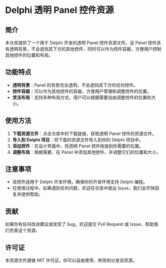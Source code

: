 # Delphi 透明 Panel 控件资源

## 简介

本仓库提供了一个用于 Delphi 开发的透明 Panel 控件资源文件。该 Panel 控件具有透明背景，不会遮挡其下方的其他控件，同时可以作为控件容器，方便用户控制其他控件的位置和布局。

## 功能特点

- **透明背景**：Panel 的背景完全透明，不会遮挡其下方的任何控件。
- **控件容器**：可以作为其他控件的容器，方便用户管理和调整控件的位置。
- **灵活布局**：支持多种布局方式，用户可以根据需要自由调整控件的位置和大小。

## 使用方法

1. **下载资源文件**：点击仓库中的下载链接，获取透明 Panel 控件的资源文件。
2. **导入到 Delphi 项目**：将下载的资源文件导入到你的 Delphi 项目中。
3. **添加控件**：在设计界面中，将透明 Panel 控件拖放到你需要的位置。
4. **调整布局**：根据需要，在 Panel 中添加其他控件，并调整它们的位置和大小。

## 注意事项

- 该控件适用于 Delphi 开发环境，确保你的开发环境支持 Delphi 编程。
- 在使用过程中，如果遇到任何问题，欢迎在仓库中提出 Issue，我们会尽快回复并提供帮助。

## 贡献

如果你有任何改进建议或发现了 bug，欢迎提交 Pull Request 或 Issue，帮助我们完善这个资源。

## 许可证

本资源文件遵循 MIT 许可证，你可以自由使用、修改和分发该资源。
